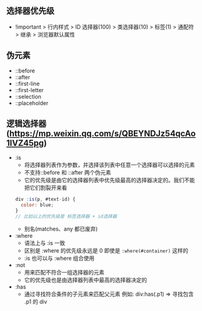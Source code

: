 ## 选择器优先级

- !important > 行内样式 > ID 选择器(100) > 类选择器(10) > 标签(1) > 通配符 > 继承 > 浏览器默认属性

## 伪元素

- ::before
- ::after
- ::first-line
- ::first-letter
- ::selection
- ::placeholder

## 逻辑选择器(https://mp.weixin.qq.com/s/QBEYNDJz54qcAo1IVZ45pg)

- :is
  - 将选择器列表作为参数，并选择该列表中任意一个选择器可以选择的元素
  - 不支持::before 和 ::after 两个伪元素
  - 它的优先级是由它的选择器列表中优先级最高的选择器决定的。我们不能把它们割裂开来看
  ```js
  div :is(p, #text-id) {
    color: blue;
  }
  // 比如以上的优先级是 标签选择器 + id选择器
  ```
  - 别名(matches、any 都已废弃)
- :where
  - 语法上与 :is 一致
  - 区别是 :where 的优先级永远是 0 即使是 `:where(#container)` 这样的
  - :is 也可以与 :where 组合使用
- :not
  - 用来匹配不符合一组选择器的元素
  - 它的优先级也是由选择器列表中最高的选择器决定的
- :has
  - 通过寻找符合条件的子元素来匹配父元素 例如: div:has(.p1) => 寻找包含 .p1 的 div
